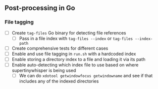 ## Post-processing in Go

### File tagging

- [ ] Create `tag-files` Go binary for detecting file references
  - [ ] Pass in a file index with `tag-files --index` or `tag-files --index-path`
- [ ] Create comprehensive tests for different cases
- [ ] Enable and use file tagging in `run.sh` with a hardcoded index
- [ ] Enable storing a directory index to a file and loading it via its path
- [ ] Enable auto-detecting which index file to use based on where supertinywhisper is being used
  - [ ] We can do `xdotool getwindowfocus getwindowname` and see if that includes any of the indexed directories
